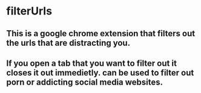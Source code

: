 # filterUrls
## This is a google chrome extension that filters out the urls that are distracting you.
## If you open a tab that you want to filter out it closes it out immedietly. can be used to filter out porn or addicting social media websites.
